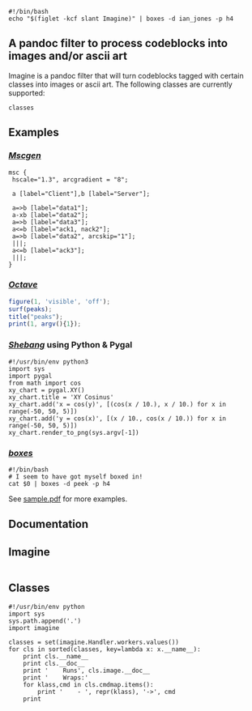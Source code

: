 ```{.shebang imgout="stdout"}
#!/bin/bash
echo "$(figlet -kcf slant Imagine)" | boxes -d ian_jones -p h4
```


## A pandoc filter to process codeblocks into images and/or ascii art

Imagine is a pandoc filter that will turn codeblocks tagged with certain
classes into images or ascii art. The following classes are currently
supported:

```imagine
classes
```


## Examples

### *[Mscgen](http://www.mcternan.me.uk/mscgen/)*

```{.mscgen imgout="fcb,img"}
msc {
 hscale="1.3", arcgradient = "8";

 a [label="Client"],b [label="Server"];

 a=>b [label="data1"];
 a-xb [label="data2"];
 a=>b [label="data3"];
 a<=b [label="ack1, nack2"];
 a=>b [label="data2", arcskip="1"];
 |||;
 a<=b [label="ack3"];
 |||;
}
```

### *[Octave](https://www.gnu.org/software/octave)*

```{.octave imgout="fcb,img"}
figure(1, 'visible', 'off');
surf(peaks);
title("peaks");
print(1, argv(){1});
```


### *[Shebang](http://www.google.com/search?q=linux+shebang)* using Python & Pygal

```{.shebang imgout="fcb,img"}
#!/usr/bin/env python3
import sys
import pygal
from math import cos
xy_chart = pygal.XY()
xy_chart.title = 'XY Cosinus'
xy_chart.add('x = cos(y)', [(cos(x / 10.), x / 10.) for x in range(-50, 50, 5)])
xy_chart.add('y = cos(x)', [(x / 10., cos(x / 10.)) for x in range(-50, 50, 5)])
xy_chart.render_to_png(sys.argv[-1])
```


### *[boxes](http://boxes.thomasjensen.com)*

```{.shebang imgout="fcb,stdout"}
#!/bin/bash
# I seem to have got myself boxed in!
cat $0 | boxes -d peek -p h4
```

See [sample.pdf](examples/sample.pdf) for more examples.


## Documentation

## Imagine

```imagine
```

## Classes

```{.shebang imgout="stdout"}
#!/usr/bin/env python
import sys
sys.path.append('.')
import imagine

classes = set(imagine.Handler.workers.values())
for cls in sorted(classes, key=lambda x: x.__name__):
    print cls.__name__
    print cls.__doc__
    print '    Runs', cls.image.__doc__
    print '    Wraps:'
    for klass,cmd in cls.cmdmap.items():
        print '    - ', repr(klass), '->', cmd
    print
```
